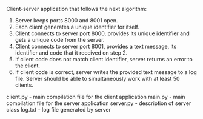 Client-server application that follows the next algorithm:
  1. Server keeps ports 8000 and 8001 open.
  2. Each client generates a unique identifier for itself.
  3. Client connects to server port 8000, provides its unique identifier and gets a unique code
  from the server.
  4. Client connects to server port 8001, provides a text message, its identifier and code that
  it received on step 2.
  5. If client code does not match client identifier, server returns an error to the client.
  6. If client code is correct, server writes the provided text message to a log file.
  Server should be able to simultaneously work with at least 50 clients.



client.py - main compilation file for the client application
main.py - main compilation file for the server application
server.py - description of server class
log.txt - log file generated by server 
